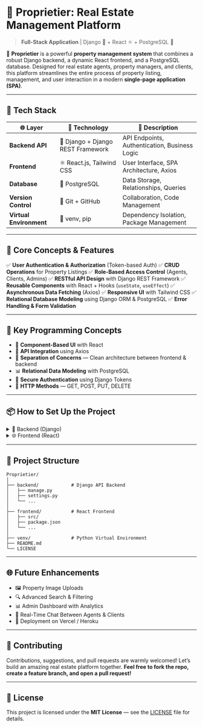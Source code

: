# 🏡 Proprietier: Real Estate Management Platform

> **Full-Stack Application** | Django 🐍 + React ⚛️ + PostgreSQL 🐘

🌟 **Proprietier** is a powerful **property management system** that combines a robust Django backend, a dynamic React frontend, and a PostgreSQL database. Designed for real estate agents, property managers, and clients, this platform streamlines the entire process of property listing, management, and user interaction in a modern **single-page application (SPA)**.

---

## 🚀 Tech Stack

| 🌐 Layer                | 🔧 Technology                     | 📝 Description                                |
| ----------------------- | --------------------------------- | --------------------------------------------- |
| **Backend API**         | 🐍 Django + Django REST Framework | API Endpoints, Authentication, Business Logic |
| **Frontend**            | ⚛️ React.js, Tailwind CSS         | User Interface, SPA Architecture, Axios       |
| **Database**            | 🐘 PostgreSQL                     | Data Storage, Relationships, Queries          |
| **Version Control**     | 🌿 Git + GitHub                   | Collaboration, Code Management                |
| **Virtual Environment** | 🧪 venv, pip                      | Dependency Isolation, Package Management      |

---

## 🧠 Core Concepts & Features

✅ **User Authentication & Authorization** (Token-based Auth)
✅ **CRUD Operations** for Property Listings
✅ **Role-Based Access Control** (Agents, Clients, Admins)
✅ **RESTful API Design** with Django REST Framework
✅ **Reusable Components** with React + Hooks (`useState`, `useEffect`)
✅ **Asynchronous Data Fetching** (Axios)
✅ **Responsive UI** with Tailwind CSS
✅ **Relational Database Modeling** using Django ORM & PostgreSQL
✅ **Error Handling & Form Validation**

---

## 🌟 Key Programming Concepts

* 🧩 **Component-Based UI** with React
* 🔗 **API Integration** using Axios
* 🎯 **Separation of Concerns** — Clean architecture between frontend & backend
* 📊 **Relational Data Modeling** with PostgreSQL
* 🔐 **Secure Authentication** using Django Tokens
* 🚦 **HTTP Methods** — GET, POST, PUT, DELETE

---

## 📦 How to Set Up the Project

<details>
<summary>🔧 Backend (Django)</summary>

```bash
# Create and activate virtual environment
python3 -m venv venv
source venv/bin/activate

# Install Python dependencies
pip install -r requirements.txt

# Configure PostgreSQL in backend/settings.py

# Apply migrations
python manage.py migrate

# Start the backend server
python manage.py runserver
```

</details>

<details>
<summary>🌐 Frontend (React)</summary>

```bash
# Navigate to frontend directory
cd frontend

# Install dependencies
npm install

# Run the React dev server
npm start
```

</details>

---

## 📂 Project Structure

```
Proprietier/
│
├── backend/            # Django API Backend
│   ├── manage.py
│   ├── settings.py
│   └── ...
│
├── frontend/           # React Frontend
│   ├── src/
│   ├── package.json
│   └── ...
│
├── venv/               # Python Virtual Environment
├── README.md
└── LICENSE
```

---

## 🌐 Future Enhancements

* 🖼️ Property Image Uploads
* 🔍 Advanced Search & Filtering
* 📊 Admin Dashboard with Analytics
* 💬 Real-Time Chat Between Agents & Clients
* 🚀 Deployment on Vercel / Heroku

---

## 🤝 Contributing

Contributions, suggestions, and pull requests are warmly welcomed! Let’s build an amazing real estate platform together.
**Feel free to fork the repo, create a feature branch, and open a pull request!**

---

## 📄 License

This project is licensed under the **MIT License** — see the [LICENSE](./LICENSE) file for details.
